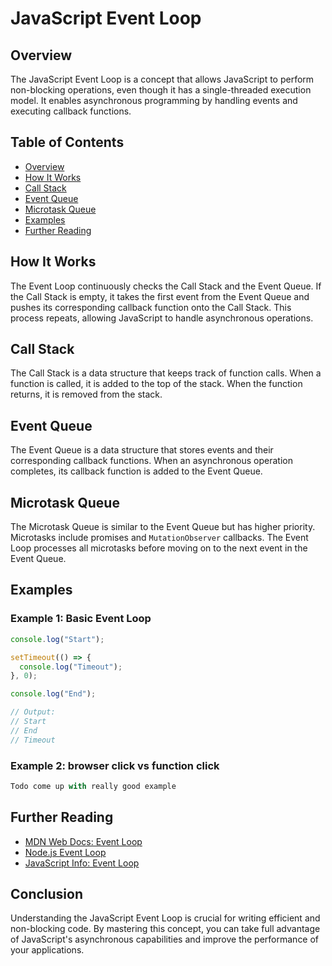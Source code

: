 # JavaScript Event Loop

## Overview

The JavaScript Event Loop is a concept that allows JavaScript to perform non-blocking operations, even though it has a single-threaded execution model. It enables asynchronous programming by handling events and executing callback functions.

## Table of Contents

- [Overview](#overview)
- [How It Works](#how-it-works)
- [Call Stack](#call-stack)
- [Event Queue](#event-queue)
- [Microtask Queue](#microtask-queue)
- [Examples](#examples)
- [Further Reading](#further-reading)

## How It Works

The Event Loop continuously checks the Call Stack and the Event Queue. If the Call Stack is empty, it takes the first event from the Event Queue and pushes its corresponding callback function onto the Call Stack. This process repeats, allowing JavaScript to handle asynchronous operations.

## Call Stack

The Call Stack is a data structure that keeps track of function calls. When a function is called, it is added to the top of the stack. When the function returns, it is removed from the stack.

## Event Queue

The Event Queue is a data structure that stores events and their corresponding callback functions. When an asynchronous operation completes, its callback function is added to the Event Queue.

## Microtask Queue

The Microtask Queue is similar to the Event Queue but has higher priority. Microtasks include promises and `MutationObserver` callbacks. The Event Loop processes all microtasks before moving on to the next event in the Event Queue.

## Examples

### Example 1: Basic Event Loop

```javascript
console.log("Start");

setTimeout(() => {
  console.log("Timeout");
}, 0);

console.log("End");

// Output:
// Start
// End
// Timeout
```

### Example 2: browser click vs function click

```javascript
Todo come up with really good example
```

## Further Reading

- [MDN Web Docs: Event Loop](https://developer.mozilla.org/en-US/docs/Web/JavaScript/Event_loop)
- [Node.js Event Loop](https://nodejs.org/en/learn/asynchronous-work/event-loop-timers-and-nexttick)
- [JavaScript Info: Event Loop](https://javascript.info/event-loop)

## Conclusion

Understanding the JavaScript Event Loop is crucial for writing efficient and non-blocking code. By mastering this concept, you can take full advantage of JavaScript's asynchronous capabilities and improve the performance of your applications.
